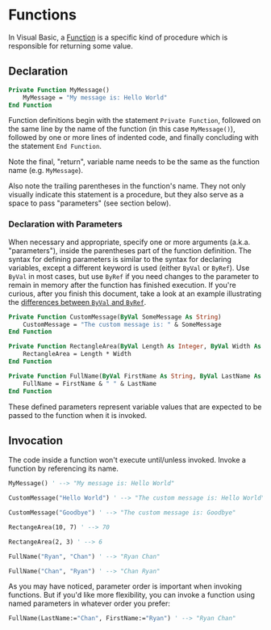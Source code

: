 # Functions

In Visual Basic, a [Function](https://docs.microsoft.com/en-us/dotnet/visual-basic/programming-guide/language-features/procedures/function-procedures) is a specific kind of procedure which is responsible for returning some value.

## Declaration

```vb
Private Function MyMessage()
    MyMessage = "My message is: Hello World"
End Function
```

Function definitions begin with the statement `Private Function`, followed on the same line by the name of the function (in this case `MyMessage()`), followed by one or more lines of indented code, and finally concluding with the statement `End Function`.

Note the final, "return", variable name needs to be the same as the function name (e.g. `MyMessage`).

Also note the trailing parentheses in the function's name. They not only visually indicate this statement is a procedure, but they also serve as a space to pass "parameters" (see section below).

### Declaration with Parameters

When necessary and appropriate, specify one or more arguments (a.k.a. "parameters"), inside the parentheses part of the function definition. The syntax for defining parameters is similar to the syntax for declaring variables, except a different keyword is used (either `ByVal` or `ByRef`). Use `ByVal` in most cases, but use `ByRef` if you need changes to the parameter to remain in memory after the function has finished execution. If you're curious, after you finish this document, take a look at an example illustrating the [differences between `ByVal` and `ByRef`](functions/byval-vs-byref.md).

```vb
Private Function CustomMessage(ByVal SomeMessage As String)
    CustomMessage = "The custom message is: " & SomeMessage
End Function
```

```vb
Private Function RectangleArea(ByVal Length As Integer, ByVal Width As Integer)
    RectangleArea = Length * Width
End Function
```

```vb
Private Function FullName(ByVal FirstName As String, ByVal LastName As String)
    FullName = FirstName & " " & LastName
End Function
```

These defined parameters represent variable values that are expected to be passed to the function when it is invoked.

## Invocation

The code inside a function won't execute until/unless invoked. Invoke a function by referencing its name.

```vb
MyMessage() ' --> "My message is: Hello World"
```

```vb
CustomMessage("Hello World") ' --> "The custom message is: Hello World"

CustomMessage("Goodbye") ' --> "The custom message is: Goodbye"
```

```vb
RectangeArea(10, 7) ' --> 70

RectangeArea(2, 3) ' --> 6
```

```vb
FullName("Ryan", "Chan") ' --> "Ryan Chan"

FullName("Chan", "Ryan") ' --> "Chan Ryan"
```

As you may have noticed, parameter order is important when invoking functions. But if you'd like more flexibility, you can invoke a function using named parameters in whatever order you prefer:

```vb
FullName(LastName:="Chan", FirstName:="Ryan") ' --> "Ryan Chan"
```
